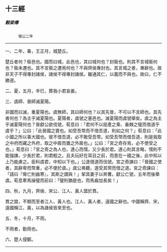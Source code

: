 

## 十三經

##### 穀梁傳
　　　`僖公二年`

* * *

一、二年，春，王正月，城楚丘。

楚丘者何？衞邑也。國而曰城，此邑也，其曰城何也？封衞也。則其不言城衞何也？衞未遷也。其不言衞之遷焉何也？不與齊侯專封也。其言城之者，專辭也。故非天子不得專封諸侯，諸侯不得專封諸侯。雖通其仁，以義而不與也。故曰，仁不勝道。

二、夏，五月，辛巳，葬我小君哀姜。

三、虞師、晉師滅夏陽。

非國而曰滅，重夏陽也。虞無師，其曰師何也？以其先晉，不可以不言師也。其先者何也？為主乎滅夏陽也。夏陽者，虞虢之塞邑也。滅夏陽而虞虢舉矣。虞之為主乎滅夏陽何也？晉獻公欲伐虢，荀息曰：「君何不以屈產之乘、垂棘之璧而借道乎虞乎？」公曰：「此晉國之寶也。如受吾幣而不借吾道，則如之何？」荀息曰：「此小國之所以事大國也。彼不借吾道，必不敢受吾幣。如受吾幣而借吾道，則是我取之中府而藏之外府，取之中廄而置之外廄也。」公曰：「宮之奇存焉，必不使受之也。」荀息曰：「宮之奇之為人也，達心而懦，又少長於君。達心則其言略，懦則不能強諫，少長於君，則君輕之。且夫玩好在耳目之前，而患在一國之後，此中知以上乃能慮之。臣料虞君，中知以下也。」公遂借道而伐虢。宮之奇諫曰：「晉國之使者，其辭卑而幣重，必不便於虞。」虞公弗聽，遂受其幣而借之道。宮之奇諫曰：「語曰『脣亡則齒寒』，其斯之謂與！」挈其妻子以奔曹。獻公亡虢，五年而後舉虞。荀息牽馬操璧而前曰：「璧則猶是也，而馬齒加長矣！」

四、秋，九月，齊侯、宋公、江人、黃人盟於貫。

貫之盟，不期而至者江人、黃人也。江人、黃人者，遠國之辭也。中國稱齊、宋，遠國稱江、黃，以為諸侯皆來至也。

五、冬，十月，不雨。

不雨者，勤雨也。

六、楚人侵鄭。

* * *

